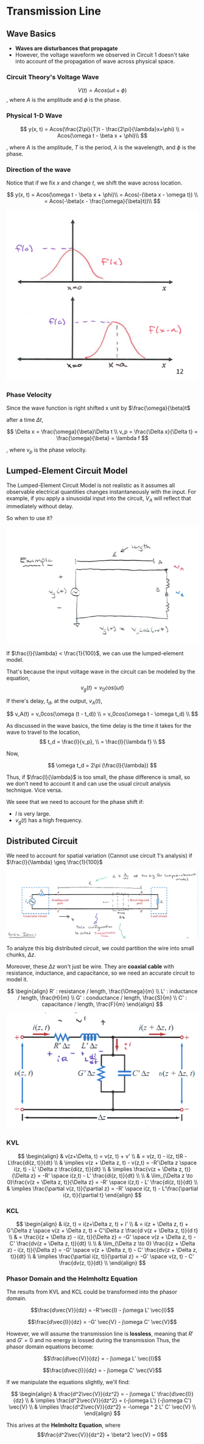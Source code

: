 # Transmission Line

## Wave Basics
* **Waves are disturbances that propagate**
* However, the voltage waveform we observed in Circuit 1 doesn't take into account of the propagation of wave across physical space.

### Circuit Theory's Voltage Wave
$$V(t) = Acos(\omega t + \phi)$$
, where $A$ is the amplitude and $\phi$ is the phase.

### Physical 1-D Wave
$$
y(x, t) = Acos(\frac{2\pi}{T}t - \frac{2\pi}{\lambda}x+\phi) \\
= Acos(\omega t - \beta x + \phi)\\
$$

, where $A$ is the amplitude, $T$ is the period, $\lambda$ is the wavelength, and $\phi$ is the phase.

### Direction of the wave

Notice that if we fix $x$ and change $t$, we shift the wave across location.

$$
y(x, t) = Acos(\omega t - \beta x + \phi)\\
= Acos(-(\beta x - \omega t)) \\
= Acos(-\beta(x - \frac{\omega}{\beta}t))\\
$$

![Figure1](../image/Figure1.png)

### Phase Velocity
Since the wave function is right shifted x unit by $\frac{\omega}{\beta}t$ 

after a time $\Delta t$,

$$
\Delta x = \frac{\omega}{\beta}\Delta t \\
v_p = \frac{\Delta x}{\Delta t} = \frac{\omega}{\beta} = \lambda f
$$

, where $v_p$ is the phase velocity.

## Lumped-Element Circuit Model
The Lumped-Element Circuit Model is not realistic as it assumes all observable electrical quantities changes instantaneously with the input.
For example, if you apply a sinusoidal input into the circuit, $V_A$ will reflect that immediately without delay.

So when to use it?

![Figure2](../image/Figure2.png)

If $\frac{l}{\lambda} < \frac{1}{100}$, we can use the lumped-element model.

That's because the input voltage wave in the circuit can be modeled by the equation, 
$$v_g(t) = v_0cos(\omega t)$$

If there's delay, $t_d$, at the output, $v_A(t)$,

$$
v_A(t) = v_0cos(\omega (t - t_d)) \\
= v_0cos(\omega t - \omega t_d) \\
$$

As discussed in the wave basics, the time delay is the time it takes for the wave to travel to the location, 
$$
t_d = \frac{l}{v_p}, \\
= \frac{l}{\lambda f} \\
$$

Now,

$$
\omega t_d = 2\pi (\frac{l}{\lambda})
$$

Thus, if $\frac{l}{\lambda}$ is too small, the phase difference is small, so we don't need to account it and can use the usual circuit analysis technique. Vice versa.

We seee that we need to account for the phase shift if:
* $l$ is very large.
* $v_g(t)$ has a high frequency.


## Distributed Circuit

We need to account for spatial variation (Cannot use circuit 1's analysis) if $\frac{l}{\lambda} \geq \frac{1}{100}$

![Figure3](../image/Figure3.png)

To analyze this big distributed circuit, we could partition the wire into small chunks, $\Delta z$.

Moreover, these $\Delta z$ won't just be wire. They are **coaxial cable** with resistance, inductance, and capacitance, so we need an accurate circuit to model it.

$$
\begin{align}
R' : resistance / length, \frac{\Omega}{m} \\
L' : inductance / length, \frac{H}{m} \\
G' : conductance / length, \frac{S}{m} \\
C' : capacitance / length, \frac{F}{m}
\end{align}
$$


![Figure4](../image/Figure4.png)

### KVL

$$
\begin{align}
& v(z+\Delta, t) = v(z, t) + v' \\
& = v(z, t) - i(z, t)R - L\frac{di(z, t)}{dt} \\
& \implies v(z + \Delta z, t) - v(z,t) = -R'\Delta z \space i(z, t) - L' \Delta z \frac{di(z, t)}{dt} \\ 
& \implies \frac{v(z + \Delta z, t)}{\Delta z} = -R' \space i(z,t) - L' \frac{di(z, t)}{dt} \\
\\
& \lim_{\Delta z \to 0}\frac{v(z + \Delta z, t)}{\Delta z} = -R' \space i(z,t) - L' \frac{di(z, t)}{dt} \\
& \implies \frac{\partial v(z, t)}{\partial z} = -R' \space i(z, t) - L'\frac{\partial i(z, t)}{\partial t}
\end{align}
$$



### KCL

$$
\begin{align}
& i(z, t) = i(z+\Delta z, t) + i' \\
& = i(z + \Delta z, t) + G'\Delta z \space v(z + \Delta z, t) + C'\Delta z \frac{d v(z + \Delta z, t)}{d t} \\
& = \frac{i(z + \Delta z) - i(z, t)}{\Delta z} = -G' \space v(z + \Delta z, t) - C' \frac{dv(z + \Delta z, t)}{dt} \\
\\
& \lim_{\Delta z \to 0} \frac{i(z + \Delta z) - i(z, t)}{\Delta z} = -G' \space v(z + \Delta z, t) - C' \frac{dv(z + \Delta z, t)}{dt} \\
& \implies \frac{\partial i(z, t)}{\partial z} = -G' \space v(z, t) - C' \frac{dv(z, t)}{dt} \\
\end{align}
$$

### Phasor Domain and the Helmholtz Equation
The results from KVL and KCL could be transformed into the phasor domain.

$$\frac{d\vec{V}}{dz} = -R'\vec{I} - j\omega L' \vec{I}$$

$$\frac{d\vec{I}}{dz} = -G' \vec{V} - j\omega C' \vec{V}$$

However, we will assume the transmission line is **lossless**, meaning that $R'$ and $G' = 0$ and no energy is lossed during the transmission Thus, the phasor domain equations become:

$$\frac{d\vec{V}}{dz} = - j\omega L' \vec{I}$$

$$\frac{d\vec{I}}{dz} = - j\omega C' \vec{V}$$

If we manipulate the equations slightly, we'll find:

$$
\begin{align}
& \frac{d^2\vec{V}}{dz^2} = - j\omega L' \frac{d\vec{I}}{dz} \\
& \implies \frac{d^2\vec{V}}{dz^2} = (-j\omega L') (-j\omega C') \vec{V} \\
& \implies \frac{d^2\vec{V}}{dz^2} = -\omega ^ 2 L' C' \vec{V} \\
\end{align}
$$

This arives at the **Helmholtz Equation**, where
$$\frac{d^2\vec{V}}{dz^2} + \beta^2 \vec{V} = 0$$ 
